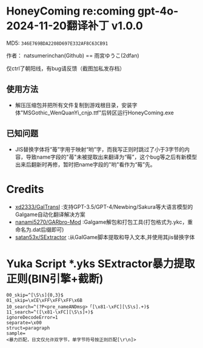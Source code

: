# HoneyComing re:coming gpt-4o-2024-11-20翻译补丁 v1.0.0

MD5: `346E769BDA2208D697E332AF8C63CB91`

作者： natsumerinchan(Github) == 雨宮ゆうこ(2dfan)

仅ctrl了朝阳线，有bug请反馈（截图加私发存档）

## 使用方法
- 解压压缩包并把所有文件复制到游戏根目录，安装字体"MSGothic_WenQuanYi_cnjp.ttf"后转区运行HoneyComing.exe

## 已知问题
- JIS替换字体将“苺”字用于映射“哟”字，而我写正则时跳过了小于3字节的内容，导致name字段的"苺"未被提取出来翻译为“莓”，这个bug等之后有新模型出来后翻新时再修，暂时把name字段的"哟"看作为“莓”先。

# Credits

- [xd2333/GalTransl](https://github.com/xd2333/GalTransl.git) :支持GPT-3.5/GPT-4/Newbing/Sakura等大语言模型的Galgame自动化翻译解决方案
- [nanami5270/GARbro-Mod](https://github.com/nanami5270/GARbro-Mod.git) :Galgame解包和打包工具(打包格式为.ykc，重命名为.dat后缀即可)
- [satan53x/SExtractor](https://github.com/satan53x/SExtractor.git) :从GalGame脚本提取和导入文本,并使用其jis替换字体

# Yuka Script *.yks SExtractor暴力提取正则(BIN引擎+截断)
```
00_skip=^[\S\s]{0,3}$
01_skip=\xCE\xFF\xFF\xFF\x6B
10_search=^(?P<pre_nameANDmsg>「[\x81-\xFC][\S\s].+)$
11_search=^([\x81-\xFC][\S\s]+)$
ignoreDecodeError=1
separate=\x00
struct=paragraph
sample=
<暴力匹配，日文仅允许双字节，单字节符号按正则匹配[\r\n]>
```
